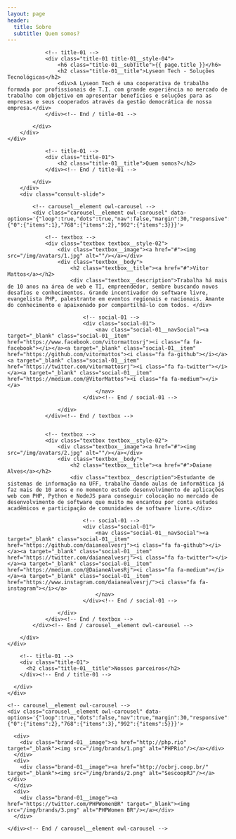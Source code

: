 ```yaml
---
layout: page
header:
  title: Sobre
  subtitle: Quem somos?
---
```


<!-- Section -->
<section class="md-section">
	<div class="container">
		<div class="row">
			<div class="col-lg-10 col-xl-8 offset-0 offset-sm-0 offset-md-0 offset-lg-1 offset-xl-2 ">
				
				<!-- title-01 -->
				<div class="title-01 title-01__style-04">
					<h6 class="title-01__subTitle">{{ page.title }}</h6>
					<h2 class="title-01__title">Lyseon Tech - Soluções Tecnológicas</h2>
					<div>A Lyseon Tech é uma cooperativa de trabalho formada por profissionais de T.I. com grande experiência no mercado de trabalho com objetivo em apresentar benefícios e soluções para as empresas e seus cooperados através da gestão democrática de nossa empresa.</div>
				</div><!-- End / title-01 -->
				
			</div>
		</div>
	</div>
</section>
<!-- End / Section -->




<!-- Our Advisors-->

<!-- Section -->
<section class="md-section" style="padding-bottom:0;">
	<div class="container">
		<div class="row">
			<div class="col-md-8 col-lg-8 offset-0 offset-sm-0 offset-md-2 offset-lg-2 ">
				
				<!-- title-01 -->
				<div class="title-01">
					<h2 class="title-01__title">Quem somos?</h2>
				</div><!-- End / title-01 -->
				
			</div>
		</div>
		<div class="consult-slide">
			
			<!-- carousel__element owl-carousel -->
			<div class="carousel__element owl-carousel" data-options='{"loop":true,"dots":true,"nav":false,"margin":30,"responsive":{"0":{"items":1},"768":{"items":2},"992":{"items":3}}}'>
				
				<!-- textbox -->
				<div class="textbox textbox__style-02">
					<div class="textbox__image"><a href="#"><img src="/img/avatars/1.jpg" alt=""/></a></div>
					<div class="textbox__body">
						<h2 class="textbox__title"><a href="#">Vitor Mattos</a></h2>
						<div class="textbox__description">Trabalha há mais de 10 anos na área de web e TI, empreendedor, sembre buscando novos desafios e conhecimentos. Grande incentivador do software livre, evangelista PHP, palestrante em eventos regionais e nacionais. Amante do conhecimento e apaixonado por compartilhá-lo com todos. </div>
							
							<!-- social-01 -->
							<div class="social-01">
								<nav class="social-01__navSocial"><a target="_blank" class="social-01__item" href="https://www.facebook.com/vitormattosrj"><i class="fa fa-facebook"></i></a><a target="_blank" class="social-01__item" href="https://github.com/vitormattos"><i class="fa fa-github"></i></a><a target="_blank" class="social-01__item" href="https://twitter.com/vitormattosrj"><i class="fa fa-twitter"></i></a><a target="_blank" class="social-01__item" href="https://medium.com/@VitorMattos"><i class="fa fa-medium"></i></a>
								</nav>
							</div><!-- End / social-01 -->
							
					</div>
				</div><!-- End / textbox -->
				
				
				<!-- textbox -->
				<div class="textbox textbox__style-02">
					<div class="textbox__image"><a href="#"><img src="/img/avatars/2.jpg" alt=""/></a></div>
					<div class="textbox__body">
						<h2 class="textbox__title"><a href="#">Daiane Alves</a></h2>
						<div class="textbox__description">Estudante de sistemas de informação na UFF, trabalho dando aulas de informática já faz mais de 10 anos e no momento estudo desenvolvimento de aplicações web com PHP, Python e NodeJS para conseguir colocação no mercado de desenvolvimento de software que muito me encantou por conta estudos acadêmicos e participação de comunidades de software livre.</div>
							
							<!-- social-01 -->
							<div class="social-01">
								<nav class="social-01__navSocial"><a target="_blank" class="social-01__item" href="https://github.com/daianealvesrj"><i class="fa fa-github"></i></a><a target="_blank" class="social-01__item" href="https://twitter.com/daianealvesrj"><i class="fa fa-twitter"></i></a><a target="_blank" class="social-01__item" href="https://medium.com/@DaianeAlvesRj"><i class="fa fa-medium"></i></a><a target="_blank" class="social-01__item" href="https://www.instagram.com/daianealvesrj/"><i class="fa fa-instagram"></i></a>
                                </nav>
							</div><!-- End / social-01 -->
							
					</div>
				</div><!-- End / textbox -->
			</div><!-- End / carousel__element owl-carousel -->
			
		</div>
	</div>
</section>
<!-- End / Section -->

<!-- Our partner-->

<!-- Section -->
<section class="md-section">
  <div class="container">
    <div class="row">
      <div class="col-md-8 col-lg-8 offset-0 offset-sm-0 offset-md-2 offset-lg-2 ">
        
        <!-- title-01 -->
        <div class="title-01">
          <h2 class="title-01__title">Nossos parceiros</h2>
        </div><!-- End / title-01 -->
        
      </div>
    </div>
    
    <!-- carousel__element owl-carousel -->
    <div class="carousel__element owl-carousel" data-options='{"loop":true,"dots":false,"nav":true,"margin":30,"responsive":{"0":{"items":2},"768":{"items":3},"992":{"items":5}}}'>
      
      <div>
        <div class="brand-01__image"><a href="http://php.rio" target="_blank"><img src="/img/brands/1.png" alt="PHPRio"/></a></div>
      </div>
      <div>
        <div class="brand-01__image"><a href="http://ocbrj.coop.br/" target="_blank"><img src="/img/brands/2.png" alt="SescoopRJ"/></a></div>
      </div>
      <div>
        <div class="brand-01__image"><a href="https://twitter.com/PHPWomenBR" target="_blank"><img src="/img/brands/3.png" alt="PHPWomen BR"/></a></div>
      </div>
      
    </div><!-- End / carousel__element owl-carousel -->
    
  </div>
</section>
<!-- End / Section -->